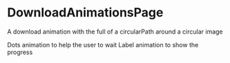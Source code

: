 # DownloadAnimationsPage
A download animation with the full of a circularPath around a circular image

Dots animation to help the user to wait
Label animation to show the progress


